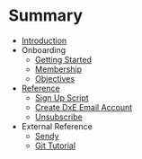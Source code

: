 # Summary

* [Introduction](README.md)
* Onboarding
  * [Getting Started](onboarding/getting-started.md)
  * [Membership](onboarding/membership.md)
  * [Objectives](onboarding/objectives.md)
* [Reference](reference/README.md)
  * [Sign Up Script](reference/sign-up-script.md)
  * [Create DxE Email Account](reference/how-to-create-new-dxe-email.md)
  * [Unsubscribe](reference/unsubscribe.md)
* External Reference
  * [Sendy](https://github.com/dxe/notes/blob/master/docs/How%20to%20use%20Sendy.pdf)
  * [Git Tutorial](http://rogerdudler.github.io/git-guide/)
